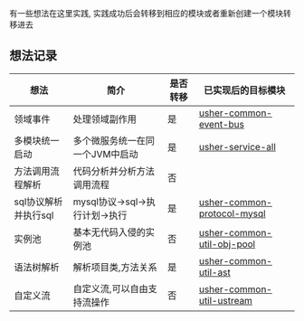 有一些想法在这里实践,
实践成功后会转移到相应的模块或者重新创建一个模块转移进去

## 想法记录

| 想法            | 简介                     | 是否转移 | 已实现后的目标模块                                                                               |
|---------------|------------------------|------|-----------------------------------------------------------------------------------------|
| 领域事件          | 处理领域副作用                | 是    | [usher-common-event-bus](usher-common/usher-common-event-bus)                           |
| 多模块统一启动       | 多个微服务统一在同一个JVM中启动      | 是    | [usher-service-all](usher-service/usher-service-all)                                    |
| 方法调用流程解析      | 代码分析并分析方法调用流程          | 否    |                                                                                         |
| sql协议解析并执行sql | mysql协议->sql->执行计划->执行 | 是    | [usher-common-protocol-mysql](..%2Fusher-common-protocol%2Fusher-common-protocol-mysql) |
| 实例池           | 基本无代码入侵的实例池            | 否    | [usher-common-util-obj-pool](usher-common/usher-common-util/usher-common-util-obj-pool) |
| 语法树解析         | 解析项目类,方法关系             | 是    | [usher-common-util-ast](usher-common/usher-common-util/usher-common-util-ast)           |
| 自定义流          | 自定义流,可以自由支持流操作         | 否    | [usher-common-util-ustream](usher-common-util-ustream)                                  |
